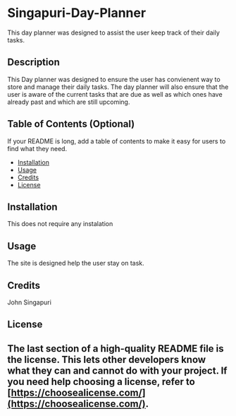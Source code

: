 # Singapuri-Day-Planner
This day planner was designed to assist the user keep track of their daily tasks.
## Description
This Day planner was designed to ensure the user has convienent way to store and manage their daily tasks. The day planner will also ensure that the user is aware of the current tasks that are due as well as which ones have already past and which are still upcoming.

## Table of Contents (Optional)
If your README is long, add a table of contents to make it easy for users to find what they need.
- [Installation](#installation)
- [Usage](#usage)
- [Credits](#credits)
- [License](#license)

## Installation
This does not require any instalation

## Usage
The site is designed help the user stay on task.

## Credits
John Singapuri

## License
The last section of a high-quality README file is the license. This lets other developers know what they can and cannot do with your project. If you need help choosing a license, refer to [https://choosealicense.com/](https://choosealicense.com/).
---